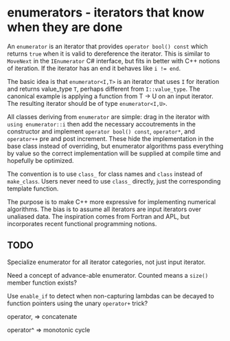 ﻿# enumerators - iterators that know when they are done

An `enumerator` is an iterator that provides `operator bool() const`
which returns `true` when it is valid to dereference the iterator.
This is similar to `MoveNext` in the `IEnumerator` C# interface,
but fits in better with C++ notions of iteration.
If the iterator has an end it behaves like `i != end`.

The basic idea is that `enumerator<I,T>` is an iterator
that uses `I` for iteration and returns value_type `T`,
perhaps different from `I::value_type`.
The canonical example is applying a function from T → U on an input iterator.
The resulting iterator should be of type `enumerator<I,U>`.

All classes deriving from `enumerator` are  simple: drag in the
iterator with `using enumerator::i` then add
the necessary accoutrements in the constructor and implement
`operator bool() const`, `operator*`, and `operator++` pre and post increment. 
These hide the implementation in the base class instead of overriding, but enumerator
algorithms pass everything by value so the correct implementation
will be supplied at compile time and hopefully be optimized.

The convention is to use `class_` for class names and `class` instead of `make_class`. 
Users never need to use `class_` directly, just the corresponding template function.

The purpose is to make C++ more expressive for implementing numerical algorithms. The
bias is to assume all iterators are input iterators over unaliased data. The inspiration
comes from Fortran and APL, but incorporates recent functional programming notions.

## TODO

Specialize enumerator for all iterator categories, not just input iterator.

Need a concept of advance-able enumerator. Counted means a `size()` member function exists?

Use `enable_if` to detect when non-capturing lambdas can be decayed to function pointers
using the unary `operator+` trick? 

operator, => concatenate

operator^ => monotonic cycle
